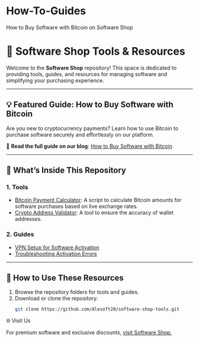 # How-To-Guides
How to Buy Software with Bitcoin on Software Shop
# 🛒 Software Shop Tools & Resources

Welcome to the **Software Shop** repository! This space is dedicated to providing tools, guides, and resources for managing software and simplifying your purchasing experience.

---

## 💡 Featured Guide: How to Buy Software with Bitcoin
Are you new to cryptocurrency payments? Learn how to use Bitcoin to purchase software securely and effortlessly on our platform. 

🔗 **Read the full guide on our blog**: [How to Buy Software with Bitcoin](https://softwareshopk.com/blogs/news/how-to-buy-software-with-bitcoin)

---

## 📂 What’s Inside This Repository
### 1. **Tools**
- [Bitcoin Payment Calculator](https://github.com/Alesoft20/software-shop-tools/blob/main/tools/bitcoin/payment-calculator.py): A script to calculate Bitcoin amounts for software purchases based on live exchange rates.
- [Crypto Address Validator](https://github.com/Alesoft20/software-shop-tools/blob/main/tools/bitcoin/address-validator.py): A tool to ensure the accuracy of wallet addresses.

### 2. **Guides**
- [VPN Setup for Software Activation](https://github.com/Alesoft20/software-shop-tools/blob/main/guides/vpn-setup.md)
- [Troubleshooting Activation Errors](https://github.com/Alesoft20/software-shop-tools/blob/main/guides/troubleshooting-errors.md)

---

## 🚀 How to Use These Resources
1. Browse the repository folders for tools and guides.
2. Download or clone the repository:
   ```bash
   git clone https://github.com/Alesoft20/software-shop-tools.git

🌐 Visit Us

For premium software and exclusive discounts, [visit Software Shop.](https://softwareshopk.com/)
